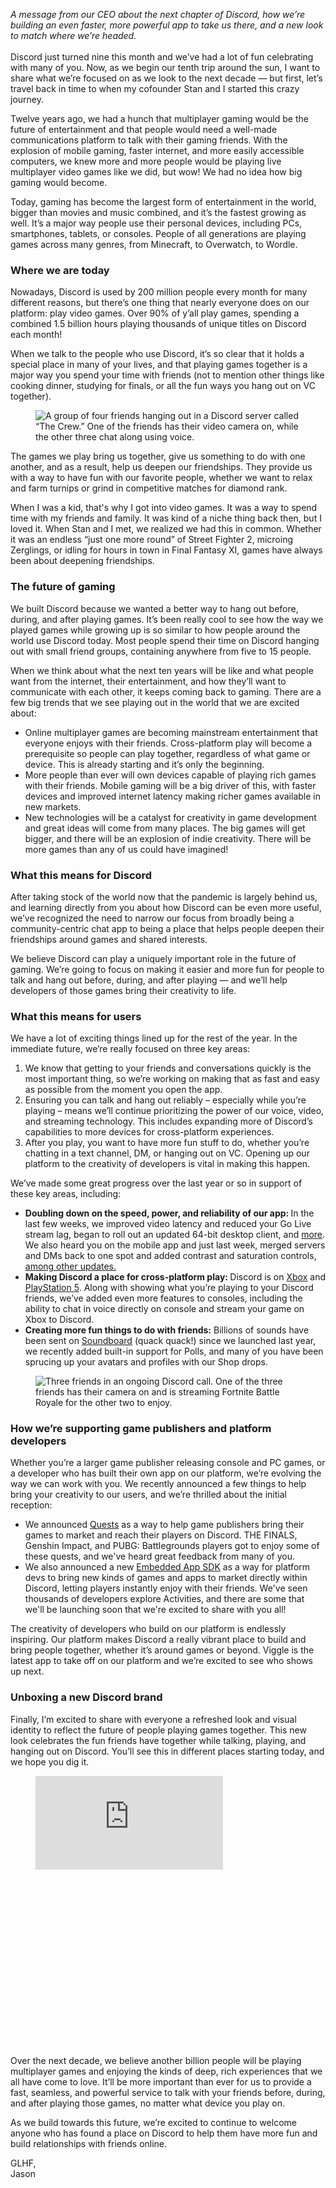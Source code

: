 <div class="column-4 w-col w-col-8 w-col-stack">
    <div id="heading-1" class="rich-wrapper">
        <div class="blog-post-content w-richtext">
            <p><em>A message from our CEO about the next chapter of Discord, how we’re building an even faster, more powerful app to take us there, and a new look to match where we’re headed.<br></em><br>Discord just turned nine this month and we’ve had a lot of fun celebrating with many of you. Now, as we begin our tenth trip around the sun,&nbsp;I want to share what we’re focused on as we look to the next decade — but first, let’s travel back in time to when my cofounder Stan and I started this crazy journey.</p>
            <p>Twelve years ago, we had a hunch that multiplayer gaming would be the future of entertainment and that people would need a well-made communications platform to talk with their gaming friends. With the explosion of mobile gaming, faster internet, and more easily accessible computers, we knew more and more people would be playing live multiplayer video games like we did, but wow! We had no idea how big gaming would become.</p>
            <p>Today, gaming has become the largest form of entertainment in the world, bigger than movies and music combined, and it’s the fastest growing as well. It’s a major way people use their personal devices, including PCs, smartphones, tablets, or consoles. People of all generations are playing games across many genres, from Minecraft, to Overwatch, to Wordle.</p>
        </div>
    </div>
    <div class="btn-wrapper w-condition-invisible"><a href="#" class="btn-blog w-dyn-bind-empty w-button"></a></div>
    <div id="heading-2" class="rich-wrapper">
        <div class="blog-post-content w-richtext">
            <h3><strong>Where we are today</strong></h3>
            <p>Nowadays, Discord is used by 200 million people every month for many different reasons, but there’s one thing that nearly everyone does on our platform: play video games. Over 90% of y’all play games, spending a combined 1.5 billion hours playing thousands of unique titles on Discord each month!</p>
            <p>When we talk to the people who use Discord, it’s so clear that it holds a special place in many of your lives, and that playing games together is a major way you spend your time with friends (not to mention other things like cooking dinner, studying for finals, or all the fun ways you hang out on VC together).&nbsp;</p>
            <figure style="max-width:500pxpx" class="w-richtext-align-fullwidth w-richtext-figure-type-image">
                <div><img src="https://assets-global.website-files.com/5f9072399b2640f14d6a2bf4/665615a07cb9e193a24d3d10_Discord_Website_Refresh_Hop_In_EN.gif" loading="lazy" alt="A group of four friends hanging out in a Discord server called “The Crew.” One of the friends has their video camera on, while the other three chat along using voice."></div>
            </figure>
            <p>The games we play bring us together, give us something to do with one another, and as a result, help us deepen our friendships. They provide us with a way to have fun with our favorite people, whether we want to relax and farm turnips or grind in competitive matches for diamond rank.</p>
            <p>When I was a kid, that's why I got into video games. It was a way to spend time with my friends and family. It was kind of a niche thing back then, but I loved it. When Stan and I met, we realized we had this in common. Whether it was an endless “just one more round” of Street Fighter 2, microing Zerglings, or idling for hours in town in Final Fantasy XI, games have always been about deepening friendships.</p>
        </div>
    </div>
    <div id="heading-3" class="rich-wrapper">
        <div class="blog-post-content w-richtext">
            <h3><strong>The future of gaming&nbsp;</strong></h3>
            <p>We built Discord because we wanted a better way to hang out before, during, and after playing games. It’s been really cool to see how the way we played games while growing up is so similar to how people around the world use Discord today. Most people spend their time on Discord hanging out with small friend groups, containing anywhere from five to 15 people.</p>
            <p>When we think about what the next ten years will be like and what people want from the internet, their entertainment, and how they’ll want to communicate with each other, it keeps coming back to gaming. There are a few big trends that we see playing out in the world that we are excited about:&nbsp;</p>
            <ul role="list">
                <li>Online multiplayer games are becoming mainstream entertainment that everyone enjoys with their friends. Cross-platform play will become a prerequisite so people can play together, regardless of what game or device. This is already starting and it’s only the beginning.&nbsp;</li>
                <li>More people than ever will own devices capable of playing rich games with their friends. Mobile gaming will be a big driver of this, with faster devices and improved internet latency making richer games available in new markets.</li>
                <li>New technologies will be a catalyst for creativity in game development and great ideas will come from many places. The big games will get bigger, and there will be an explosion of indie creativity. There will be more games than any of us could have imagined!&nbsp;</li>
            </ul>
        </div>
    </div>
    <div id="heading-4" class="rich-wrapper">
        <div class="blog-post-content w-richtext">
            <h3><strong>What this means for Discord&nbsp;</strong></h3>
            <p>After taking stock of the world now that the pandemic is largely behind us, and learning directly from you about how Discord can be even more useful, we’ve recognized the need to narrow our focus from broadly being a community-centric chat app to being a place that helps people deepen their friendships around games and shared interests.&nbsp;</p>
            <p>We believe Discord can play a uniquely important role in the future of gaming. We’re going to focus on making it easier and more fun for people to talk and hang out before, during, and after playing — and we’ll help developers of those games bring their creativity to life.</p>
        </div>
    </div>
    <div id="heading-5" class="rich-wrapper">
        <div class="blog-post-content w-richtext">
            <h3><strong>What this means for users</strong></h3>
            <p>We have a lot of exciting things lined up for the rest of the year. In the immediate future, we’re really focused on three key areas:&nbsp;</p>
            <ol role="list">
                <li>We know that getting to your friends and conversations quickly is the most important thing, so we’re working on making that as fast and easy as possible from the moment you open the app.</li>
                <li>Ensuring you can talk and hang out reliably – especially while you’re playing – means we’ll continue prioritizing the power of our voice, video, and streaming technology. This includes expanding more of Discord’s capabilities to more devices for cross-platform experiences.&nbsp;</li>
                <li>After you play, you want to have more fun stuff to do, whether you’re chatting in a text channel, DM, or hanging out on VC. Opening up our platform to the creativity of developers is vital in making this happen.&nbsp;</li>
            </ol>
            <p>We’ve made some great progress over the last year or so in support of these key areas, including:</p>
            <ul role="list">
                <li><strong>Doubling down on the speed, power, and reliability of our app: </strong>In the last few weeks, we improved video latency and reduced your Go Live stream lag, began to roll out an updated 64-bit desktop client, and <a href="https://discord.com/blog/discord-patch-notes-april-2024">more</a>. We also heard you on the mobile app and just last week, merged servers and DMs back to one spot and added contrast and saturation controls, <a href="https://discord.com/blog/refining-discords-mobile-experience-with-your-feedback">among other updates.</a>&nbsp;</li>
                <li><strong>Making Discord a place for cross-platform play: </strong>Discord is on <a href="https://discord.com/blog/xbox-voice-integration-announcement">Xbox</a> and <a href="https://discord.com/blog/playstation-5-voice-integration-announcement">PlayStation 5</a>. Along with showing what you’re playing to your Discord friends, we’ve added even more features to consoles, including the ability to chat in voice directly on console and stream your game on Xbox to Discord.</li>
                <li><strong>Creating more fun things to do with friends:</strong> Billions of sounds have been sent on <a href="https://discord.com/blog/ready-your-airhorns-discord-soundboard-is-coming">Soundboard</a> (quack quack!) since we launched last year, we recently added built-in support for Polls, and many of you have been sprucing up your avatars and profiles with our Shop drops.&nbsp;&nbsp;</li>
            </ul>
            <figure style="max-width:500pxpx" class="w-richtext-align-fullwidth w-richtext-figure-type-image">
                <div><img src="https://assets-global.website-files.com/5f9072399b2640f14d6a2bf4/665617bf7d3debc25879425f_Discord_Website_Refresh_Same_Room_EN.gif" loading="lazy" alt="Three friends in an ongoing Discord call. One of the three friends has their camera on and is streaming Fortnite Battle Royale for the other two to enjoy."></div>
            </figure>
        </div>
    </div>
    <div id="heading-6" class="rich-wrapper">
        <div class="blog-post-content w-richtext">
            <h3><strong>How we’re supporting game publishers and platform developers&nbsp;</strong></h3>
            <p>Whether you’re a larger game publisher releasing console and PC games, or a developer who has built their own app on our platform, we’re evolving the way we can work with you. We recently announced a few things to help bring your creativity to our users, and we’re thrilled about the initial reception:</p>
            <ul role="list">
                <li>We announced <a href="https://discord.com/quests">Quests</a> as a way to help game publishers bring their games to market and reach their players on Discord. THE FINALS, Genshin Impact, and PUBG: Battlegrounds players got to enjoy some of these quests, and we've heard great feedback from many of you.&nbsp;</li>
                <li>We also announced a new <a href="https://discord.com/build/embedded-app-sdk">Embedded App SDK</a> as a way for platform devs to bring new kinds of games and apps to market directly within Discord, letting players instantly enjoy with their friends. We've seen thousands of developers explore Activities, and there are some that we'll be launching soon that we're excited to share with you all!</li>
            </ul>
            <p>The creativity of developers who build on our platform is endlessly inspiring. Our platform makes Discord a really vibrant place to build and bring people together, whether it’s around games or beyond. Viggle is the latest app to take off on our platform and we’re excited to see who shows up next.</p>
        </div>
    </div>
    <div id="heading-7" class="rich-wrapper">
        <div class="blog-post-content w-richtext">
            <h3><strong>Unboxing a new Discord brand&nbsp;</strong></h3>
            <p>Finally, I’m excited to share with everyone a refreshed look and visual identity to reflect the future of people playing games together. This new look celebrates the fun friends have together while talking, playing, and hanging out on Discord. You’ll see this in different places starting today, and we hope you dig it.</p>
            <figure style="padding-bottom:56.206088992974244%" class="w-richtext-align-fullwidth w-richtext-figure-type-video">
                <div><iframe allowfullscreen="true" frameborder="0" scrolling="no" src="https://www.youtube.com/embed/7V5jdOjWVU4" title="Discord - Group Chat That's All Fun &amp; Games"></iframe></div>
            </figure>
            <p>Over the next decade, we believe another billion people will be playing multiplayer games and enjoying the kinds of deep, rich experiences that we all have come to love. It’ll be more important than ever for us to provide a fast, seamless, and powerful service to talk with your friends before, during, and after playing those games, no matter what device you play on.&nbsp;</p>
            <p>As we build towards this future, we’re excited to continue to welcome anyone who has found a place on Discord to help them have more fun and build relationships with friends online.</p>
            <p>GLHF,<br>Jason</p>
        </div>
    </div>
    <div id="heading-8" class="rich-wrapper">
        <div class="blog-post-content w-dyn-bind-empty w-richtext"></div>
    </div>
    <div id="heading-9" class="rich-wrapper">
        <div class="blog-post-content w-dyn-bind-empty w-richtext"></div>
    </div>
    <div id="heading-10" class="rich-wrapper">
        <div class="blog-post-content w-dyn-bind-empty w-richtext"></div>
    </div>
</div>
